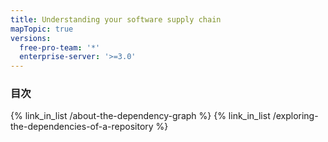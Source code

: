 ```yaml
---
title: Understanding your software supply chain
mapTopic: true
versions:
  free-pro-team: '*'
  enterprise-server: '>=3.0'
---
```


### 目次

{% link_in_list /about-the-dependency-graph %}
{% link_in_list /exploring-the-dependencies-of-a-repository %}

